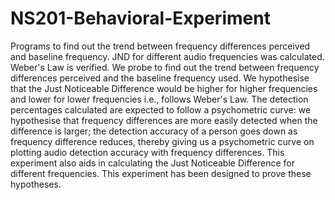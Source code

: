 # NS201-Behavioral-Experiment
Programs to find out the trend between frequency differences perceived and baseline frequency. JND for different audio frequencies was calculated. Weber's Law is verified. 
We probe to find out the trend between frequency differences perceived and the baseline frequency used. We hypothesise that the Just Noticeable Difference would be higher for higher frequencies and lower for lower frequencies i.e., follows Weber's Law. The detection percentages calculated are expected to follow a psychometric curve: we hypothesise that frequency differences are more easily detected when the difference is larger; the detection accuracy of a person goes down as frequency difference reduces, thereby giving us a psychometric curve on plotting audio detection accuracy with frequency differences. This experiment also aids in calculating the Just Noticeable Difference for different frequencies. 
This experiment has been designed to prove these hypotheses. 
